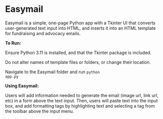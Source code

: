 # Easymail

Easymail is a simple, one-page Python app with a Tkinter UI that converts user-generated text input into HTML, and inserts it into an HTML template for fundraising and advocacy emails.

<strong>To Run:</strong>

Ensure Python 3.11 is installed, and that the Tkinter package is included.

Do not alter names of template files or folders, or change their location.

Navigate to the Easymail folder and run <code>python app.py</code>

<strong>Using Easymail:</strong>

Users will add information needed to generate the email (image url, link url, etc) in a form above the text input. Then, users will paste text into the input box, and add formatting tags by highlighting text and selecting a tag from the toolbar above the input menu.
